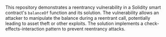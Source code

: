 This repository demonstrates a reentrancy vulnerability in a Solidity smart contract's `balanceOf` function and its solution. The vulnerability allows an attacker to manipulate the balance during a reentrant call, potentially leading to asset theft or other exploits. The solution implements a check-effects-interaction pattern to prevent reentrancy attacks.